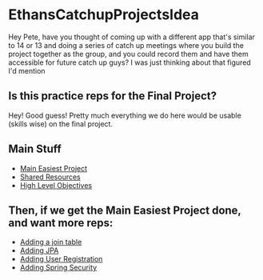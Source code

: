 # EthansCatchupProjectsIdea
Hey Pete, have you thought of coming up with a different app that's similar to 14 or 13 and doing a series of catch up meetings where you build the project together as the group, and you could record them and have them accessible for future catch up guys? I was just thinking about that figured I'd mention


## Is this practice reps for the Final Project?

Hey! Good guess! Pretty much everything we do here would be usable (skills wise) on the final project.

## Main Stuff

- [Main Easiest Project](docs/1_EASIEST_POSSIBLE.md)
- [Shared Resources](docs/00_RESOURCES_SHARED.md)
- [High Level Objectives](docs/0_ANCILLARY_OBJECTIVES.md)

## Then, if we get the Main Easiest Project done, and want more reps:

- [Adding a join table](docs/2_ADD_SECOND_TABLE.md)
- [Adding JPA](docs/3_ADD_JPA.md)
- [Adding User Registration](docs/4_ADD_USER_REGISTRATION.md)
- [Adding Spring Security](docs/5_ADD_SPRING_SECURITY.md)